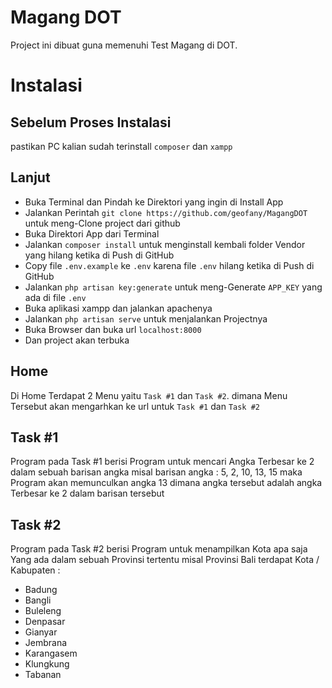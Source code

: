 # Magang DOT

Project ini dibuat guna memenuhi Test Magang di DOT.


# Instalasi

## Sebelum Proses Instalasi

pastikan PC kalian sudah terinstall `composer` dan `xampp`

## Lanjut

 - Buka Terminal dan Pindah ke Direktori yang ingin di Install App
 - Jalankan Perintah `git clone https://github.com/geofany/MagangDOT` untuk meng-Clone project dari github
 - Buka Direktori App dari Terminal
 - Jalankan `composer install` untuk menginstall kembali folder Vendor yang hilang ketika di Push di GitHub
 - Copy file `.env.example` ke `.env` karena file `.env` hilang ketika di Push di GitHub 
 - Jalankan `php artisan key:generate` untuk meng-Generate `APP_KEY` yang ada di file `.env`
 - Buka aplikasi xampp dan jalankan apachenya
 - Jalankan `php artisan serve` untuk menjalankan Projectnya
 - Buka Browser dan buka url `localhost:8000`
 - Dan project akan terbuka

## Home

Di Home Terdapat 2 Menu yaitu `Task #1` dan `Task #2`. dimana Menu Tersebut akan mengarhkan ke url untuk `Task #1` dan `Task #2`

## Task #1

Program pada Task #1 berisi Program untuk mencari Angka Terbesar ke 2 dalam sebuah barisan angka
misal barisan angka : 5, 2, 10, 13, 15
maka Program akan memunculkan angka 13 dimana angka tersebut adalah angka Terbesar ke 2 dalam barisan tersebut

## Task #2

Program pada Task #2 berisi Program untuk menampilkan Kota apa saja Yang ada dalam sebuah Provinsi tertentu
misal Provinsi Bali
terdapat Kota / Kabupaten :
 - Badung 
 - Bangli 
 - Buleleng 
 - Denpasar 
 - Gianyar 
 - Jembrana 
 - Karangasem 
 - Klungkung
 - Tabanan
